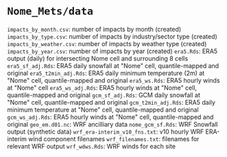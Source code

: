 # `Nome_Mets/data`

`impacts_by_month.csv`: number of impacts by month (created)
`impacts_by_type.csv`: number of impacts by industry/sector type (created)
`impacts_by_weather.csv`: number of impacts by weather type (created)
`impacts_by_year.csv`: number of impacts by year (created)
`era5.Rds`: ERA5 output (daily) for intersecting Nome cell and surrounding 8 cells
`era5_sf_adj.Rds`: ERA5 daily snowfall at "Nome" cell, quantile-mapped and original
`era5_t2min_adj.Rds`: ERA5 daily minimum temperature (2m) at "Nome" cell, quantile-mapped and original
`era5_ws.Rds`: ERA5 hourly winds at "Nome" cell
`era5_ws_adj.Rds`: ERA5 hourly winds at "Nome" cell, quantile-mapped and original
`gcm_sf_adj.Rds`: GCM daily snowfall at "Nome" cell, quantile-mapped and original
`gcm_t2min_adj.Rds`: ERA5 daily minimum temperature at "Nome" cell, quantile-mapped and original
`gcm_ws_adj.Rds`: ERA5 hourly winds at "Nome" cell, quantile-mapped and original
`geo_em.d01.nc`: WRF ancilliary data
`nome_gcm_sf.Rds`: WRF Snowfall output (synthetic data)
`wrf_era-interim_v10_fns.txt`: v10 hourly WRF ERA-interim wind component filenames
`wrf_filenames.txt`: filenames for relevant WRF output
`wrf_wdws.Rds`: WRF winds for each site